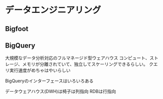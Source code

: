 # データエンジニアリング

## Bigfoot

## BigQuery
大規模なデータ分析対応のフルマネージド型ウェアハウス
コンピュート、ストレージ、メモリが分離されていて、独立してスケーリングできるらしい。
クエリ実行速度がめちゃはやいらしい

BigQueryのインターフェースはいろいろある

データウェアハウス(DWH)は椅子は列指向
RDBは行指向